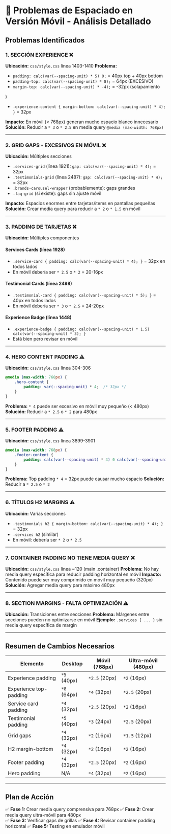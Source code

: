 # 📱 Problemas de Espaciado en Versión Móvil - Análisis Detallado

## Problemas Identificados

### 1. **SECCIÓN EXPERIENCE** ❌
**Ubicación:** `css/style.css` línea 1403-1410
**Problema:** 
- `padding: calc(var(--spacing-unit) * 5) 0;` = 40px top + 40px bottom
- `padding-top: calc(var(--spacing-unit) * 8);` = 64px (EXCESIVO)
- `margin-top: calc(var(--spacing-unit) * -4);` = -32px (solapamiento

)
- `.experience-content { margin-bottom: calc(var(--spacing-unit) * 4); }` = 32px

**Impacto:** En móvil (< 768px) generan mucho espacio blanco innecesario
**Solución:** Reducir a `* 3` o `* 2.5` en media query `@media (max-width: 768px)`

---

### 2. **GRID GAPS - EXCESIVOS EN MÓVIL** ❌
**Ubicación:** Múltiples secciones
- `.services-grid` (línea 1921): `gap: calc(var(--spacing-unit) * 4);` = 32px
- `.testimonials-grid` (línea 2487): `gap: calc(var(--spacing-unit) * 4);` = 32px
- `.brands-carousel-wrapper` (probablemente): gaps grandes
- `.faq-grid` (si existe): gaps sin ajuste móvil

**Impacto:** Espacios enormes entre tarjetas/items en pantallas pequeñas
**Solución:** Crear media query para reducir a `* 2` o `* 1.5` en móvil

---

### 3. **PADDING DE TARJETAS** ❌
**Ubicación:** Múltiples componentes

#### Services Cards (línea 1928)
- `.service-card { padding: calc(var(--spacing-unit) * 4); }` = 32px en todos lados
- En móvil debería ser `* 2.5` o `* 2` = 20-16px

#### Testimonial Cards (línea 2498)
- `.testimonial-card { padding: calc(var(--spacing-unit) * 5); }` = 40px en todos lados
- En móvil debería ser `* 3` o `* 2.5` = 24-20px

#### Experience Badge (línea 1448)
- `.experience-badge { padding: calc(var(--spacing-unit) * 1.5) calc(var(--spacing-unit) * 3); }`
- Está bien pero revisar en móvil

---

### 4. **HERO CONTENT PADDING** ⚠️
**Ubicación:** `css/style.css` línea 304-306
```css
@media (max-width: 768px) {
    .hero-content {
        padding: var(--spacing-unit) * 4;  /* 32px */
    }
}
```
**Problema:** `* 4` puede ser excesivo en móvil muy pequeño (< 480px)
**Solución:** Reducir a `* 2.5` o `* 2` para 480px

---

### 5. **FOOTER PADDING** ⚠️
**Ubicación:** `css/style.css` línea 3899-3901
```css
@media (max-width: 768px) {
    .footer-content {
        padding: calc(var(--spacing-unit) * 4) 0 calc(var(--spacing-unit) * 3);
    }
}
```
**Problema:** Top padding `* 4` = 32px puede causar mucho espacio
**Solución:** Reducir a `* 2.5` o `* 2`

---

### 6. **TÍTULOS H2 MARGINS** ⚠️
**Ubicación:** Varias secciones
- `.testimonials h2 { margin-bottom: calc(var(--spacing-unit) * 4); }` = 32px
- `.services h2` (similar)
- En móvil: debería ser `* 2` o `* 2.5`

---

### 7. **CONTAINER PADDING NO TIENE MEDIA QUERY** ❌
**Ubicación:** `css/style.css` línea ~120 (main .container)
**Problema:** No hay media query específica para reducir padding horizontal en móvil
**Impacto:** Contenido puede ser muy comprimido en móvil muy pequeño (320px)
**Solución:** Agregar media query para máximo 480px

---

### 8. **SECTION MARGINS - FALTA OPTIMIZACIÓN** ⚠️
**Ubicación:** Transiciones entre secciones
**Problema:** Márgenes entre secciones pueden no optimizarse en móvil
**Ejemplo:** `.services { ... }` sin media query específica de margin

---

## Resumen de Cambios Necesarios

| Elemento | Desktop | Móvil (768px) | Ultra-móvil (480px) |
|----------|---------|---------------|-------------------|
| Experience padding | `*5` (40px) | `*2.5` (20px) | `*2` (16px) |
| Experience top-padding | `*8` (64px) | `*4` (32px) | `*2.5` (20px) |
| Service card padding | `*4` (32px) | `*2.5` (20px) | `*2` (16px) |
| Testimonial padding | `*5` (40px) | `*3` (24px) | `*2.5` (20px) |
| Grid gaps | `*4` (32px) | `*2` (16px) | `*1.5` (12px) |
| H2 margin-bottom | `*4` (32px) | `*2` (16px) | `*2` (16px) |
| Footer padding | `*4` (32px) | `*2.5` (20px) | `*2` (16px) |
| Hero padding | N/A | `*4` (32px) | `*2` (16px) |

---

## Plan de Acción

✅ **Fase 1:** Crear media query comprensiva para 768px
✅ **Fase 2:** Crear media query ultra-móvil para 480px  
✅ **Fase 3:** Verificar gaps de grillas
✅ **Fase 4:** Revisar container padding horizontal
✅ **Fase 5:** Testing en emulador móvil

